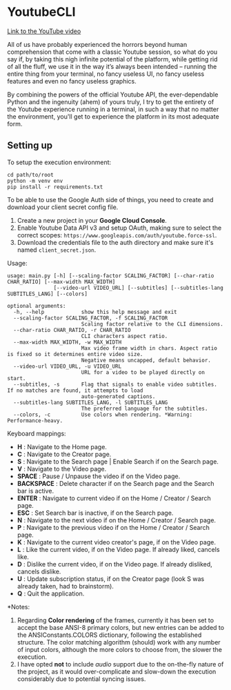 # YoutubeCLI

[Link to the YouTube video](https://youtu.be/CYNpdmgwNTM)

All of us have probably experienced the horrors beyond human comprehension that come with a classic Youtube session, so what do you say if, by taking this nigh infinite potential of the platform, while getting rid of all the fluff, we use it in the way it’s always been intended – running the entire thing from your terminal, no fancy useless UI, no fancy useless features and even no fancy useless graphics.

By combining the powers of the official Youtube API, the ever-dependable Python and the ingenuity (ahem) of yours truly, I try to get the entirety of the Youtube experience running in a terminal, in such a way that no matter the environment, you'll get to experience the platform in its most adequate form.

## Setting up
To setup the execution environment:
```shell
cd path/to/root
python -m venv env
pip install -r requirements.txt
```

To be able to use the Google Auth side of things, you need to create and download your client secret config file.
1. Create a new project in your **Google Cloud Console**.
2. Enable Youtube Data API v3 and setup OAuth, making sure to select the correct scopes: `https://www.googleapis.com/auth/youtube.force-ssl`.
3. Download the credentials file to the auth directory and make sure it's named `client_secret.json`.

Usage:
```
usage: main.py [-h] [--scaling-factor SCALING_FACTOR] [--char-ratio CHAR_RATIO] [--max-width MAX_WIDTH]
               [--video-url VIDEO_URL] [--subtitles] [--subtitles-lang SUBTITLES_LANG] [--colors]

optional arguments:
  -h, --help            show this help message and exit
  --scaling-factor SCALING_FACTOR, -f SCALING_FACTOR
                        Scaling factor relative to the CLI dimensions.
  --char-ratio CHAR_RATIO, -r CHAR_RATIO
                        CLI characters aspect ratio.
  --max-width MAX_WIDTH, -w MAX_WIDTH
                        Max video frame width in chars. Aspect ratio is fixed so it determines entire video size.
                        Negative means uncapped, default behavior.
  --video-url VIDEO_URL, -u VIDEO_URL
                        URL for a video to be played directly on start.
  --subtitles, -s       Flag that signals to enable video subtitles. If no matches are found, it attempts to load
                        auto-generated captions.
  --subtitles-lang SUBTITLES_LANG, -l SUBTITLES_LANG
                        The preferred language for the subtitles.
  --colors, -c          Use colors when rendering. *Warning: Performance-heavy.
```

Keyboard mappings:
* **H** : Navigate to the Home page.
* **C** : Navigate to the Creator page.
* **S** : Navigate to the Search page | Enable Search if on the Search page.
* **V** : Navigate to the Video page.
* **SPACE** : Pause / Unpause the video if on the Video page.
* **BACKSPACE** : Delete character if on the Search page and the Search bar is active.
* **ENTER** : Navigate to current video if on the Home / Creator / Search page.
* **ESC** : Set Search bar is inactive, if on the Search page.
* **N** : Navigate to the next video if on the Home / Creator / Search page.
* **P** : Navigate to the previous video if on the Home / Creator / Search page.
* **K** : Navigate to the current video creator's page, if on the Video page.
* **L** : Like the current video, if on the Video page. If already liked, cancels like.
* **D** : Dislike the current video, if on the Video page. If already disliked, cancels dislike.
* **U** : Update subscription status, if on the Creator page (look S was already taken, had to brainstorm).
* **Q** : Quit the application.

*Notes:
1. Regarding **Color rendering** of the frames, currently it has been set to accept the base ANSI-8 primary colors, but new entries can be added to the ANSIConstants.COLORS dictionary, following the established structure. The color matching algorithm (should) work with any number of input colors, although the more colors to choose from, the slower the execution.
2. I have opted **not** to include *audio* support due to the on-the-fly nature of the project, as it would over-complicate and slow-down the execution considerably due to potential syncing issues. 

